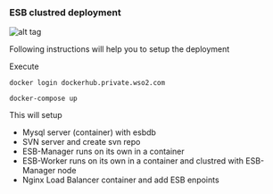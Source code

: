 ### ESB clustred deployment ###

![alt tag](https://docs.wso2.com/download/attachments/47525837/ClusterESB.png)

Following instructions will help you to setup the deployment

 Execute 
 
 ``` docker login dockerhub.private.wso2.com ```
 
 ```docker-compose up```

This will setup 

* Mysql server (container) with esbdb
* SVN server and create svn repo
* ESB-Manager runs on its own in a container
* ESB-Worker runs on its own in a container and clustred with ESB-Manager node
* Nginx Load Balancer container and add ESB enpoints

